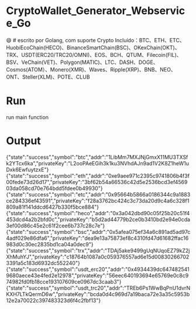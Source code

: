 # CryptoWallet_Generator_Webservice_Go
:smile: # escrito por Golang, com suporte Crypto Incluído：BTC、ETH、ETC、HuobiEcoChain(HECO)、BinanceSmartChain(BSC)、OKexChain(OKT)、 TRX、USDT(ERC20/TRC20/OMNI)、EOS、BCH、QTUM、Filecoin(FIL)、BSV、VeChain(VET)、Polygon(MATIC)、LTC、DASH、DOGE、 Cosmos(ATOM）、Monero(XMR)、Waves、Ripple(XRP)、BNB、NEO、ONT、Steller(XLM)、POTE、CLUB

# Run
run main function

# Output
{"state":"success","symbol":"btc","addr":"1LibMm7MXJNjGmxX11MU3TXSfk2YTcx6ka","privateKey":"L2ooPAeEGih3k1ku3NVhdAJn9ad1V2K8Z1heW1uDxk6EwfuytzxE"} {"state":"success","symbol":"eth","addr":"0xe9aee971c2395c9741806b4f3f00fede73d26d17","privateKey":"3bf62b54a66536c42d5e2536bcd3ef456903da058cd70e764bdd5fdee0b49930"} {"state":"success","symbol":"etc","addr":"0x95664b5866a0186344c9a1883ce284336ef43591","privateKey":"f28a3762bc424c3c73da20d9c4a6c328f1809a81f141ddcd6427b330f5bce884"} {"state":"success","symbol":"heco","addr":"0x3a042dbd90c05f25b20c51f4453dcd4a2b2bfd0c","privateKey":"b5d2ad44779b2ce0b3410bd2e94e0cda3ef00d86c45e2c61f2cee6b737c28c7e"} {"state":"success","symbol":"bsc","addr":"0x5afea075ef34a6c891ad5ad97c4adf029e86dfa6","privateKey":"dea9e13a75873ef8c4310fd47d61682ffac16983d0c30ec2835bd1ca04a0dec9"} {"state":"success","symbol":"trx","addr":"TDAj5ake9499gUqNUqoEZ79kZ2jXhMuhYJ","privateKey":"c18764b1087a0c059376557ad6e15d008302667023391a5c183d6932dc552240"} {"state":"success","symbol":"usdt_erc20","addr":"0x4934439dc6474825419680aece43e4fed2e12978","privateKey":"56eec640193694e65769e0c8c974982fd0fb18cce193107609ce0967dc3caab3"} {"state":"success","symbol":"usdt_trc20","addr":"TREb6Ps1WwBqPnU1dvrNKXH7LTkQermD6w","privateKey":"bcda0d4c969d7a19baca72e3a35c5953b12e2a70022c397483323d6f4c2fbf13"}
